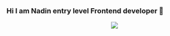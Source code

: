 ### Hi I am Nadin entry level Frontend developer 👋

<!--
**NadinFomina/NadinFomina** is a ✨ _special_ ✨ repository because its `README.md` (this file) appears on your GitHub profile.

Here are some ideas to get you started:

- 🔭 I’m currently working on ...
- 🌱 I’m currently learning ...
- 👯 I’m looking to collaborate on ...
- 🤔 I’m looking for help with ...
- 💬 Ask me about ...
- 📫 How to reach me: ...
- 😄 Pronouns: ...
- ⚡ Fun fact: ...
-->
<div id="header" align = "center">
<!--   "https://media.giphy.com/media/3kPDmoWdBpQPNhCnUG/giphy.gif" -->
  <img src ="https://media.giphy.com/media/4H3Ii5eLChYul9p7NL/giphy-downsized-large.gif" with="100"></img>
</div>
